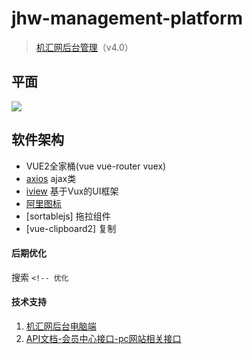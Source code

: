 # jhw-management-platform
> [机汇网后台管理](http://www.jihui88.com/member_new/index.html#/)（v4.0）

## 平面
<image src="https://pro.modao.cc/uploads3/images/1966/19661206/artboard_1527473050.png"/>

## 软件架构
- VUE2全家桶(vue vue-router vuex)
- [axios](https://github.com/axios/axios) ajax类
- [iview](http://v1.iviewui.com/docs/guide/install) 基于Vux的UI框架
- [阿里图标](http://iconfont.cn/)
- [sortablejs] 拖拉组件
- [vue-clipboard2] 复制

#### 后期优化
搜索 `<!-- 优化`

#### 技术支持
1. [机汇网后台电脑端](https://pro.modao.cc/app/5c5bQDgEFovlgX6fdP4W77J2upRmHzb#screen=s4b3e7bdfa2152531100800)
2. [API文档-会员中心接口-pc网站相关接口](https://jihui88.oschina.io/jhw-api/?file=001-%E4%BC%9A%E5%91%98%E4%B8%AD%E5%BF%83%E6%8E%A5%E5%8F%A3/001-%E4%BA%A7%E5%93%81%E7%AE%A1%E7%90%86/001-%E4%BA%A7%E5%93%81%E5%B1%9E%E6%80%A7%E8%A7%84%E6%A0%BC)
